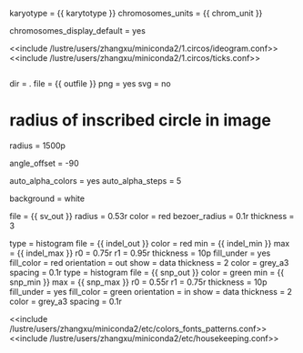 karyotype = {{ karytotype }}
chromosomes_units = {{ chrom_unit }}

chromosomes_display_default = yes

<<include /lustre/users/zhangxu/miniconda2/1.circos/ideogram.conf>>
<<include /lustre/users/zhangxu/miniconda2/1.circos/ticks.conf>>

<image>

dir = .
file = {{ outfile }}
png = yes
svg = no

# radius of inscribed circle in image
radius = 1500p

angle_offset = -90

auto_alpha_colors = yes
auto_alpha_steps = 5

background = white

</image>

<links>

<link>

file = {{ sv_out }}
radius = 0.53r
color = red
bezoer_radius = 0.1r
thickness = 3

</link>

</links>

<plots>

<plot>
type = histogram
file = {{ indel_out }}
color = red
min = {{ indel_min }}
max = {{ indel_max }}
r0 = 0.75r
r1 = 0.95r
thickness = 10p
fill_under = yes
fill_color = red
orientation = out

<axes>
show = data
thickness = 2
color = grey_a3
<axis>
spacing = 0.1r
</axis>
</axes>

</plot>

<plot>
type = histogram
file = {{ snp_out }}
color = green
min = {{ snp_min }}
max = {{ snp_max }}
r0 = 0.55r
r1 = 0.75r
thickness = 10p
fill_under = yes
fill_color = green
orientation = in

<axes>
show = data
thickness = 2
color = grey_a3
<axis>
spacing = 0.1r
</axis>
</axes>

</plot>

</plots>

<<include /lustre/users/zhangxu/miniconda2/etc/colors_fonts_patterns.conf>>
<<include /lustre/users/zhangxu/miniconda2/etc/housekeeping.conf>>
